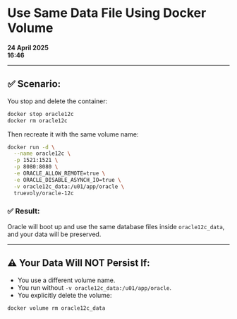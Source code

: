 
# Use Same Data File Using Docker Volume

**24 April 2025**  
**16:46**  

---

## ✅ Scenario:
You stop and delete the container:

```bash
docker stop oracle12c
docker rm oracle12c
```

Then recreate it with the same volume name:

```bash
docker run -d \
  --name oracle12c \
  -p 1521:1521 \
  -p 8080:8080 \
  -e ORACLE_ALLOW_REMOTE=true \
  -e ORACLE_DISABLE_ASYNCH_IO=true \
  -v oracle12c_data:/u01/app/oracle \
  truevoly/oracle-12c
```

### ✅ Result:
Oracle will boot up and use the same database files inside `oracle12c_data`, and your data will be preserved.

---

## ⚠️ Your Data Will NOT Persist If:
- You use a different volume name.  
- You run without `-v oracle12c_data:/u01/app/oracle`.  
- You explicitly delete the volume:

```bash
docker volume rm oracle12c_data
```

